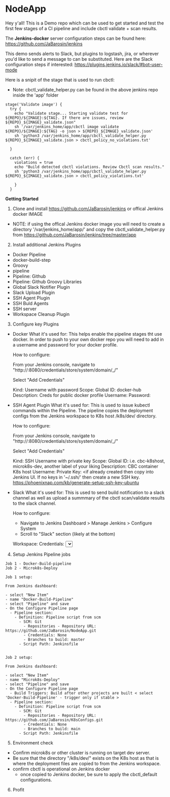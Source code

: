 # NodeApp

Hey y'all! This is a Demo repo which can be used to get started and test the first few stages of a CI pipeline and include cbctl validate + scan results.

The **Jenkins-docker** server configuration steps can be found here: https://github.com/JaBarosin/jenkins

This demo sends alerts to Slack, but plugins to logstash, jira, or wherever you'd like to send a message to can be substituted.  Here are the Slack configuration steps if interested: https://plugins.jenkins.io/slack/#bot-user-mode

Here is a snipit of the stage that is used to run cbctl:
  - Note: cbctl_validate_helper.py can be found in the above jenkins repo inside the 'app' folder

```
stage('Validate image') {
  try {
    echo "Validate stage... Starting validate test for ${REPO}/${IMAGE}:${TAG}. If there are issues, review ${REPO}_${IMAGE}_validate.json"
    sh '/var/jenkins_home/app/cbctl image validate ${REPO}/${IMAGE}:${TAG} -o json > ${REPO}_${IMAGE}_validate.json'
    sh 'python3 /var/jenkins_home/app/cbctl_validate_helper.py ${REPO}_${IMAGE}_validate.json > cbctl_policy_no_violations.txt'

  }

  catch (err) {
    violations = true
    echo "Build detected cbctl violations. Review Cbctl scan results."
    sh 'python3 /var/jenkins_home/app/cbctl_validate_helper.py ${REPO}_${IMAGE}_validate.json > cbctl_policy_violations.txt'

    }
  }

```


**Getting Started**
1. Clone and install https://github.com/JaBarosin/jenkins or offical Jenkins docker IMAGE
  - NOTE: if using the offical Jenkins docker image you will need to create a directory '/var/jenkins_home/app/' and copy the cbctl_validate_helper.py from https://github.com/JaBarosin/jenkins/tree/master/app


2. Install additional Jenkins Plugins
  - Docker Pipeline
  - docker-build-step
  - Groovy
  - pipeline
  - Pipeline: Github
  - Pipeline: Github Groovy Libraries
  - Global Slack Notifier Plugin
  - Slack Upload Plugin
  - SSH Agent Plugin
  - SSH Buld Agents
  - SSH server
  - Workspace Cleanup Plugin

3. Configure key Plugins
  - Docker
      What it's used for: This helps enable the pipeline stages tht use docker.  In order to push to your own docker repo you will need to add in a username and password for your docker profile.

      How to configure:

      From your Jenkins console, navigate to "http://<insert-your-jenkins-ip>:8080/credentials/store/system/domain/_/"

      Select "Add Credentials"

      Kind: Username with password
      Scope: Global
      ID: docker-hub
      Description: Creds for public docker profile
      Username: <dockerhub username>
      Password: <dockerhub password>

  - SSH Agent Plugin
      What it's used for: This is used to issue kubectl commands within the Pipeline. The pipeline copies the deployment configs from the Jenkins workspace to K8s host /k8s/dev/ directory.

      How to configure:

      From your Jenkins console, navigate to "http://<insert-your-jenkins-ip>:8080/credentials/store/system/domain/_/"

      Select "Add Credentials"

      Kind: SSH Username with private key
      Scope: Global
      ID: <identifier for creds> i.e. cbc-k8shost, microk8s-dev, another label of your liking
      Description: CBC container K8s host
      Username: <ssh username>
      Private Key: <if already created then copy into Jenkins UI. If no keys in '~/.ssh/' then create a new SSH key. https://phoenixnap.com/kb/generate-setup-ssh-key-ubuntu



  - Slack
    What it's used for: This is used to send build notification to a slack channel as well as upload a summmary of the cbctl scan/validate results to the slack channel.

    How to configure:

    - Navigate to Jenkins Dashboard > Manage Jenkins > Configure System
    - Scroll to "Slack" section (likely at the bottom)

    Workspace: <name of slack workspace to send messages>
    Credentials: <select ID of slack creds> This credential is to the bot OAuth Access Token. If you do not have access to an existing workspace/bot -  https://github.com/jenkinsci/slack-plugin#bot-user-mode

  4. Setup Jenkins Pipeline jobs

    Job 1 - Docker-Build-pipeline
    Job 2 - Microk8s-Deploy

    Job 1 setup:

    From Jenkins dashboard:

    - select "New Item"
    - name "Docker-Build-Pipeline"
    - select "Pipeline" and save
    - On the Configure Pipeline page
      - Pipeline section:
        - Definition: Pipeline script from scm
          - SCM: Git
            - Repositories - Repository URL: https://github.com/JaBarosin/NodeApp.git
            - Credentials: None
            - Branches to build: master
          - Script Path: Jenkinsfile


    Job 2 setup:

    From Jenkins dashboard:

    - select "New Item"
    - name "Microk8s-Deploy"
    - select "Pipeline" and save
    - On the Configure Pipeline page
      - Build Triggers: Build after other projects are built < select 'Docker-Build-Pipeline' - trigger only if stable >
      - Pipeline section:
        - Definition: Pipeline script from scm
          - SCM: Git
            - Repositories - Repository URL: https://github.com/JaBarosin/K8sConfigs.git
            - Credentials: None
            - Branches to build: main
          - Script Path: Jenkinsfile



5. Environment check
  - Confirm microk8s or other cluster is running on target dev server.
  - Be sure that the directory "/k8s/dev/" exists on the K8s host as that is where the deployment files are copied to from the Jenkins workspace.
  - confirm cbctl is operational on Jenkins docker 
    - once copied to Jenkins docker, be sure to apply the cbctl_default configurations.


6. Profit

